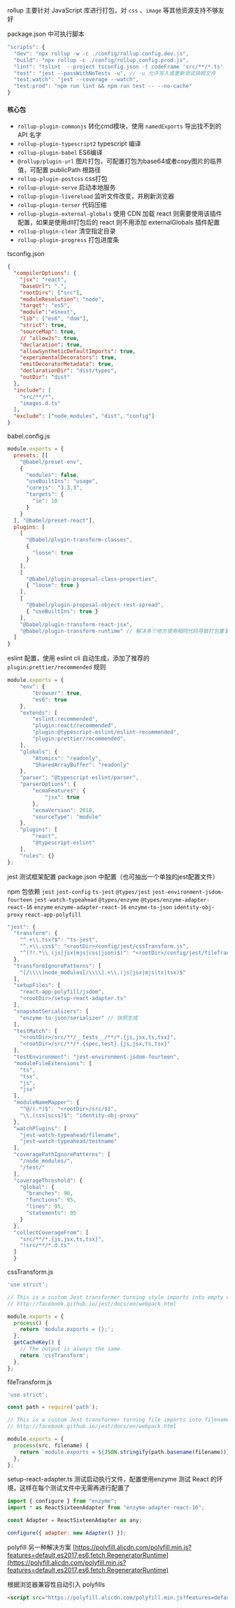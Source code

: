rollup 主要针对 JavaScript 库进行打包，对 `css` 、`image` 等其他资源支持不够友好

package.json 中可执行脚本
``` javascript
"scripts": {
  "dev": "npx rollup -w -c ./config/rollup.config.dev.js",
  "build": "npx rollup -c ./config/rollup.config.prod.js",
  "lint": "tslint  --project tsconfig.json -t codeFrame 'src/**/*.ts' 'test/**/*.ts'",
  "test": "jest --passWithNoTests -u", // -u 允许写入或更新测试快照文件
  "test:watch": "jest --coverage --watch",
  "test:prod": "npm run lint && npm run test -- --no-cache"
}
```

#### 核心包

- `rollup-plugin-commonjs` 转化cmd模块，使用 `namedExports` 导出找不到的 API 名字
- `rollup-plugin-typescript2` typescript 编译
- `rollup-plugin-babel` ES6编译
- `@rollup/plugin-url` 图片打包，可配置打包为base64或者copy图片的临界值，可配置 publicPath 根路径
- `rollup-plugin-postcss` css打包
- `rollup-plugin-serve` 启动本地服务
- `rollup-plugin-livereload` 监听文件改变，并刷新浏览器
- `rollup-plugin-terser` 代码压缩
- `rollup-plugin-external-globals` 使用 CDN 加载 react 则需要使用该插件配置，如果是使用dll打包后的 react 则不用添加 externalGlobals 插件配置
- `rollup-plugin-clear` 清空指定目录
- `rollup-plugin-progress` 打包进度条

tsconfig.json
```json
{
  "compilerOptions": {
    "jsx": "react",
    "baseUrl": ".",
    "rootDirs": ["src"],
    "moduleResolution": "node",
    "target": "es5",
    "module":"esnext",
    "lib": ["es6", "dom"],
    "strict": true,
    "sourceMap": true,
    // "allowJs": true,
    "declaration": true,
    "allowSyntheticDefaultImports": true,
    "experimentalDecorators": true,
    "emitDecoratorMetadata": true,
    "declarationDir": "dist/types",
    "outDir": "dist"
  },
  "include": [
    "src/**/*",
    "images.d.ts"
  ],
  "exclude": ["node_modules", "dist", "config"]
}
```

babel.config.js
```javascript
module.exports = {
  presets: [[
    "@babel/preset-env",
    {
      "modules": false,
      "useBuiltIns": "usage",
      "corejs": "3.3.3",
      "targets": {
        "ie": 10
      }
    }
  ], "@babel/preset-react"],
  plugins: [
    [
      "@babel/plugin-transform-classes",
      {
        "loose": true
      }
    ],
    [
      "@babel/plugin-proposal-class-properties", 
      { "loose": true }
    ],
    [
      "@babel/plugin-proposal-object-rest-spread",
      { "useBuiltIns": true }
    ],
    "@babel/plugin-transform-react-jsx",
    "@babel/plugin-transform-runtime" // 解决多个地方使用相同代码导致打包重复的问题
  ]
}
```

eslint 配置，使用 eslint cli 自动生成，添加了推荐的 `plugin:prettier/recommended` 规则
``` javascript
module.exports = {
	"env": {
		"browser": true,
		"es6": true
	},
	"extends": [
		"eslint:recommended",
		"plugin:react/recommended",
		"plugin:@typescript-eslint/eslint-recommended",
		"plugin:prettier/recommended",
	],
	"globals": {
		"Atomics": "readonly",
		"SharedArrayBuffer": "readonly"
	},
	"parser": "@typescript-eslint/parser",
	"parserOptions": {
		"ecmaFeatures": {
			"jsx": true
		},
		"ecmaVersion": 2018,
		"sourceType": "module"
	},
	"plugins": [
		"react",
		"@typescript-eslint"
	],
	"rules": {}
};
```

jest 测试框架配置
package.json 中配置（也可抽出一个单独的jest配置文件）

npm 包依赖
`jest` `jest-config` `ts-jest` `@types/jest` `jest-environment-jsdom-fourteen` `jest-watch-typeahead`
`@types/enzyme` `@types/enzyme-adapter-react-16` `enzyme` `enzyme-adapter-react-16` `enzyme-to-json` `identity-obj-proxy`
`react-app-polyfill`

``` javascript
"jest": {
  "transform": {
    "^.+\\.tsx?$": "ts-jest",
    "^.+\\.css$": "<rootDir>/config/jest/cssTransform.js",
    "^(?!.*\\.(js|jsx|mjs|css|json)$)": "<rootDir>/config/jest/fileTransform.js"
  },
  "transformIgnorePatterns": [
    "[/\\\\]node_modules[/\\\\].+\\.(js|jsx|mjs|ts|tsx)$"
  ],
  "setupFiles": [
    "react-app-polyfill/jsdom",
    "<rootDir>/setup-react-adapter.ts"
  ],
  "snapshotSerializers": [
    "enzyme-to-json/serializer" // 快照生成
  ],
  "testMatch": [
    "<rootDir>/src/**/__tests__/**/*.{js,jsx,ts,tsx}",
    "<rootDir>/src/**/*.{spec,test}.{js,jsx,ts,tsx}"
  ],
  "testEnvironment": "jest-environment-jsdom-fourteen",
  "moduleFileExtensions": [
    "ts",
    "tsx",
    "js",
    "jsx"
  ],
  "moduleNameMapper": {
    "^@/(.*)$": "<rootDir>/src/$1",
    "\\.(css|scss)$": "identity-obj-proxy"
  },
  "watchPlugins": [
    "jest-watch-typeahead/filename",
    "jest-watch-typeahead/testname"
  ],
  "coveragePathIgnorePatterns": [
    "/node_modules/",
    "/test/"
  ],
  "coverageThreshold": {
    "global": {
      "branches": 90,
      "functions": 95,
      "lines": 95,
      "statements": 95
    }
  },
  "collectCoverageFrom": [
    "src/**/*.{js,jsx,ts,tsx}",
    "!src/**/*.d.ts"
  ]
  }
```

cssTransform.js
``` javascript
'use strict';

// This is a custom Jest transformer turning style imports into empty objects.
// http://facebook.github.io/jest/docs/en/webpack.html

module.exports = {
  process() {
    return 'module.exports = {};';
  },
  getCacheKey() {
    // The output is always the same.
    return 'cssTransform';
  },
};
```

fileTransform.js
``` javascript
'use strict';

const path = require('path');

// This is a custom Jest transformer turning file imports into filenames.
// http://facebook.github.io/jest/docs/en/webpack.html

module.exports = {
  process(src, filename) {
    return `module.exports = ${JSON.stringify(path.basename(filename))};`;
  },
};
```

setup-react-adapter.ts 测试启动执行文件，配置使用enzyme 测试 React 的环境，这样在每个测试文件中无需再进行配置了
``` javascript
import { configure } from "enzyme";
import * as ReactSixteenAdapter from "enzyme-adapter-react-16";

const Adapter = ReactSixteenAdapter as any;

configure({ adapter: new Adapter() });
```

polyfill 另一种解决方案
[https://polyfill.alicdn.com/polyfill.min.js?features=default,es2017,es6,fetch,RegeneratorRuntime](https://polyfill.alicdn.com/polyfill.min.js?features=default,es2017,es6,fetch,RegeneratorRuntime)

根据浏览器兼容性自动引入 polyfills
```html
<script src="https://polyfill.alicdn.com/polyfill.min.js?features=default,es2017,es6,fetch,RegeneratorRuntime"></script>
```